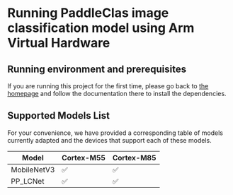 # Running PaddleClas image classification model using Arm Virtual Hardware

## Running environment and prerequisites

If you are running this project for the first time, please go back to [the homepage](../README.md) and follow the
documentation there to install the dependencies.

## Supported Models List

For your convenience, we have provided a corresponding table of models currently adapted and the devices that support each of these models.

| Model       | Cortex-M55 | Cortex-M85 | 
|-------------|------------|------------|
| MobileNetV3 | ✅          | ✅          | 
| PP_LCNet    | ✅          | ✅          | 


